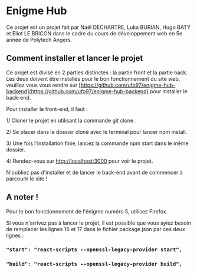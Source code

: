 # Enigme Hub

Ce projet est un projet fait par Naël DECHARTRE, Luka BURIAN, Hugo BATY et Eliot LE BRICON dans le cadre du cours de développement web en 5e année de Polytech Angers.

## Comment installer et lancer le projet

Ce projet est divisé en 2 parties distinctes : la partie front et la partie back. Les deux doivent être installés pour le bon fonctionnement du site web, veuillez vous vous rendre sur [https://github.com/ufo97/enigme-hub-backend](https://github.com/ufo97/enigme-hub-backend) pour installer le back-end.

Pour installer le front-end, il faut : 

1/ Cloner le projet en utilisant la commande git clone.

2/ Se placer dans le dossier cloné avec le terminal pour lancer npm install.

3/ Une fois l'installation finie, lancez la commande npm start dans le même dossier.

4/ Rendez-vous sur [http://localhost:3000](http://localhost:3000) pour voir le projet. 

N'oubliez pas d'installer et de lancer le back-end avant de commencer à parcourir le site ! 


## A noter !

Pour le bon fonctionnement de l'énigme numéro 5, utilisez Firefox. 

Si vous n'arrivez pas à lancer le projet, il est possible que vous ayiez besoin de remplacer les lignes 16 et 17 dans le fichier package.json par ces deux lignes : 

### `"start": "react-scripts --openssl-legacy-provider start",`
### `"build": "react-scripts --openssl-legacy-provider build",`
